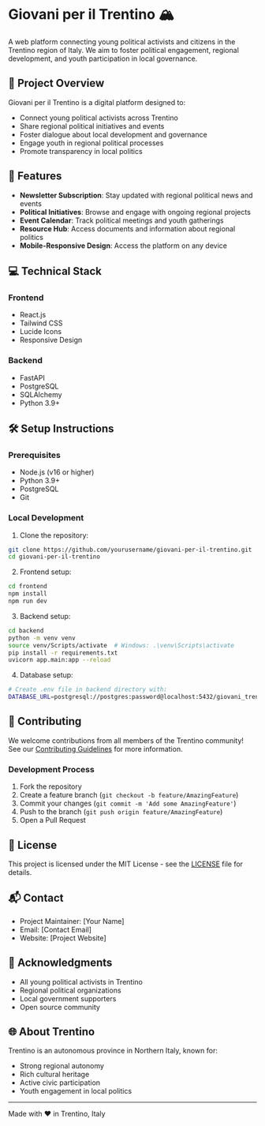 # Giovani per il Trentino 🏔️

A web platform connecting young political activists and citizens in the Trentino region of Italy. We aim to foster political engagement, regional development, and youth participation in local governance.

## 🎯 Project Overview

Giovani per il Trentino is a digital platform designed to:
- Connect young political activists across Trentino
- Share regional political initiatives and events
- Foster dialogue about local development and governance
- Engage youth in regional political processes
- Promote transparency in local politics

## 🚀 Features

- **Newsletter Subscription**: Stay updated with regional political news and events
- **Political Initiatives**: Browse and engage with ongoing regional projects
- **Event Calendar**: Track political meetings and youth gatherings
- **Resource Hub**: Access documents and information about regional politics
- **Mobile-Responsive Design**: Access the platform on any device

## 💻 Technical Stack

### Frontend
- React.js
- Tailwind CSS
- Lucide Icons
- Responsive Design

### Backend
- FastAPI
- PostgreSQL
- SQLAlchemy
- Python 3.9+

## 🛠️ Setup Instructions

### Prerequisites
- Node.js (v16 or higher)
- Python 3.9+
- PostgreSQL
- Git

### Local Development

1. Clone the repository:
```bash
git clone https://github.com/yourusername/giovani-per-il-trentino.git
cd giovani-per-il-trentino
```

2. Frontend setup:
```bash
cd frontend
npm install
npm run dev
```

3. Backend setup:
```bash
cd backend
python -m venv venv
source venv/Scripts/activate  # Windows: .\venv\Scripts\activate
pip install -r requirements.txt
uvicorn app.main:app --reload
```

4. Database setup:
```bash
# Create .env file in backend directory with:
DATABASE_URL=postgresql://postgres:password@localhost:5432/giovani_trentino
```

## 🤝 Contributing

We welcome contributions from all members of the Trentino community! See our [Contributing Guidelines](CONTRIBUTING.md) for more information.

### Development Process
1. Fork the repository
2. Create a feature branch (`git checkout -b feature/AmazingFeature`)
3. Commit your changes (`git commit -m 'Add some AmazingFeature'`)
4. Push to the branch (`git push origin feature/AmazingFeature`)
5. Open a Pull Request

## 📝 License

This project is licensed under the MIT License - see the [LICENSE](LICENSE) file for details.

## 📬 Contact

- Project Maintainer: [Your Name]
- Email: [Contact Email]
- Website: [Project Website]

## 🙏 Acknowledgments

- All young political activists in Trentino
- Regional political organizations
- Local government supporters
- Open source community

## 🌐 About Trentino

Trentino is an autonomous province in Northern Italy, known for:
- Strong regional autonomy
- Rich cultural heritage
- Active civic participation
- Youth engagement in local politics

---

Made with ❤️ in Trentino, Italy
